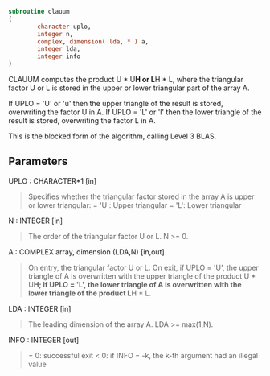 ```fortran
subroutine clauum
(
        character uplo,
        integer n,
        complex, dimension( lda, * ) a,
        integer lda,
        integer info
)
```

CLAUUM computes the product U * U**H or L**H * L, where the triangular
factor U or L is stored in the upper or lower triangular part of
the array A.

If UPLO = 'U' or 'u' then the upper triangle of the result is stored,
overwriting the factor U in A.
If UPLO = 'L' or 'l' then the lower triangle of the result is stored,
overwriting the factor L in A.

This is the blocked form of the algorithm, calling Level 3 BLAS.

## Parameters
UPLO : CHARACTER*1 [in]
> Specifies whether the triangular factor stored in the array A
> is upper or lower triangular:
> = 'U':  Upper triangular
> = 'L':  Lower triangular

N : INTEGER [in]
> The order of the triangular factor U or L.  N >= 0.

A : COMPLEX array, dimension (LDA,N) [in,out]
> On entry, the triangular factor U or L.
> On exit, if UPLO = 'U', the upper triangle of A is
> overwritten with the upper triangle of the product U * U**H;
> if UPLO = 'L', the lower triangle of A is overwritten with
> the lower triangle of the product L**H * L.

LDA : INTEGER [in]
> The leading dimension of the array A.  LDA >= max(1,N).

INFO : INTEGER [out]
> = 0: successful exit
> < 0: if INFO = -k, the k-th argument had an illegal value
